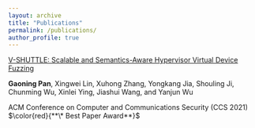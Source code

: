 ```yaml
---
layout: archive
title: "Publications"
permalink: /publications/
author_profile: true
---
```



[V-SHUTTLE: Scalable and Semantics-Aware Hypervisor Virtual Device Fuzzing](https://nesa.zju.edu.cn/download/pgn_pdf_V-SHUTTLE.pdf)

**Gaoning Pan**, Xingwei Lin, Xuhong Zhang, Yongkang Jia, Shouling Ji, Chunming Wu, Xinlei Ying, Jiashui Wang, and Yanjun Wu

ACM Conference on Computer and Communications Security (CCS 2021)  $\color{red}{**\* Best Paper Award**}$
